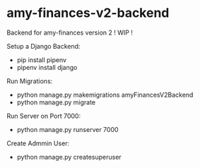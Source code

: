 # amy-finances-v2-backend

Backend for amy-finances version 2 ! WIP !

Setup a Django Backend:

- pip install pipenv
- pipenv install django

Run Migrations:

- python manage.py makemigrations amyFinancesV2Backend
- python manage.py migrate

Run Server on Port 7000:

- python manage.py runserver 7000

Create Admmin User:

- python manage.py createsuperuser
